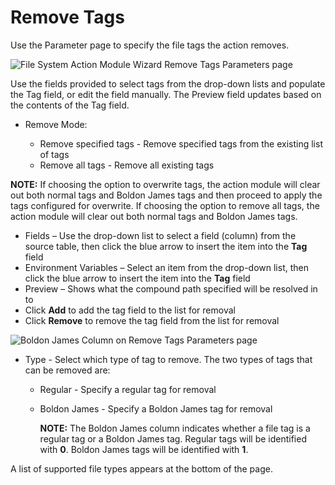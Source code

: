 # Remove Tags

Use the Parameter page to specify the file tags the action removes.

![File System Action Module Wizard Remove Tags Parameters page](/img/product_docs/accessanalyzer/12.0/admin/action/filesystem/parameters/removetags.webp)

Use the fields provided to select tags from the drop-down lists and populate the Tag field, or edit
the field manually. The Preview field updates based on the contents of the Tag field.

- Remove Mode:

    - Remove specified tags - Remove specified tags from the existing list of tags
    - Remove all tags - Remove all existing tags

**NOTE:** If choosing the option to overwrite tags, the action module will clear out both normal
tags and Boldon James tags and then proceed to apply the tags configured for overwrite. If choosing
the option to remove all tags, the action module will clear out both normal tags and Boldon James
tags.

- Fields – Use the drop-down list to select a field (column) from the source table, then click the
  blue arrow to insert the item into the **Tag** field
- Environment Variables – Select an item from the drop-down list, then click the blue arrow to
  insert the item into the **Tag** field
- Preview – Shows what the compound path specified will be resolved in to
- Click **Add** to add the tag field to the list for removal
- Click **Remove** to remove the tag field from the list for removal

![Boldon James Column on Remove Tags Parameters page](/img/product_docs/accessanalyzer/12.0/admin/action/filesystem/parameters/addremovetagsboldonjames.webp)

- Type - Select which type of tag to remove. The two types of tags that can be removed are:

    - Regular - Specify a regular tag for removal
    - Boldon James - Specify a Boldon James tag for removal

        **NOTE:** The Boldon James column indicates whether a file tag is a regular tag or a Boldon
        James tag. Regular tags will be identified with **0**. Boldon James tags will be identified
        with **1**.

A list of supported file types appears at the bottom of the page.

